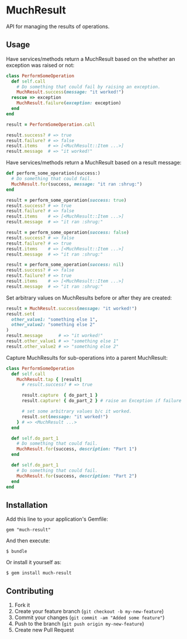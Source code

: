 # MuchResult

API for managing the results of operations.

## Usage

Have services/methods return a MuchResult based on the whether an exception was raised or not:

```ruby
class PerformSomeOperation
  def self.call
    # Do something that could fail by raising an exception.
    MuchResult.success(message: "it worked!")
  rescue => exception
    MuchResult.failure(exception: exception)
  end
end

result = PerformSomeOperation.call

result.success? # => true
result.failure? # => false
result.items    # => [<MuchResult::Item ...>]
result.message  # => "it worked!"
```

Have services/methods return a MuchResult based on a result message:

```ruby
def perform_some_operation(success:)
  # Do something that could fail.
  MuchResult.for(success, message: "it ran :shrug:")
end

result = perform_some_operation(success: true)
result.success? # => true
result.failure? # => false
result.items    # => [<MuchResult::Item ...>]
result.message  # => "it ran :shrug:"

result = perform_some_operation(success: false)
result.success? # => false
result.failure? # => true
result.items    # => [<MuchResult::Item ...>]
result.message  # => "it ran :shrug:"

result = perform_some_operation(success: nil)
result.success? # => false
result.failure? # => true
result.items    # => [<MuchResult::Item ...>]
result.message  # => "it ran :shrug:"
```

Set arbitrary values on MuchResults before or after they are created:

```ruby
result = MuchResult.success(message: "it worked!")
result.set(
  other_value1: "something else 1",
  other_value2: "something else 2"
)
result.message      # => "it worked!"
result.other_value1 # => "something else 1"
result.other_value2 # => "something else 2"
```


Capture MuchResults for sub-operations into a parent MuchResult:

```ruby
class PerformSomeOperation
  def self.call
    MuchResult.tap { |result|
      # result.success? # => true

      result.capture  { do_part_1 }
      result.capture! { do_part_2 } # raise an Exception if failure

      # set some arbitrary values b/c it worked.
      result.set(message: "it worked!")
    } # => <MuchResult ...>
  end

  def self.do_part_1
    # Do something that could fail.
    MuchResult.for(success, description: "Part 1")
  end

  def self.do_part_1
    # Do something that could fail.
    MuchResult.for(success, description: "Part 2")
  end
end
```

## Installation

Add this line to your application's Gemfile:

    gem "much-result"

And then execute:

    $ bundle

Or install it yourself as:

    $ gem install much-result

## Contributing

1. Fork it
2. Create your feature branch (`git checkout -b my-new-feature`)
3. Commit your changes (`git commit -am "Added some feature"`)
4. Push to the branch (`git push origin my-new-feature`)
5. Create new Pull Request
